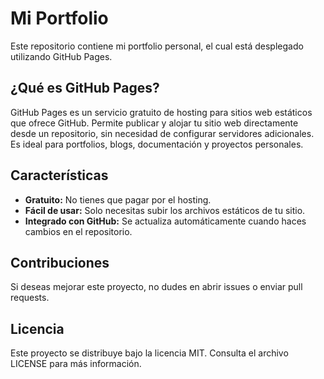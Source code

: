 # Mi Portfolio

Este repositorio contiene mi portfolio personal, el cual está desplegado utilizando GitHub Pages.

## ¿Qué es GitHub Pages?

GitHub Pages es un servicio gratuito de hosting para sitios web estáticos que ofrece GitHub. Permite publicar y alojar tu sitio web directamente desde un repositorio, sin necesidad de configurar servidores adicionales. Es ideal para portfolios, blogs, documentación y proyectos personales.

## Características

- **Gratuito:** No tienes que pagar por el hosting.
- **Fácil de usar:** Solo necesitas subir los archivos estáticos de tu sitio.
- **Integrado con GitHub:** Se actualiza automáticamente cuando haces cambios en el repositorio.

## Contribuciones

Si deseas mejorar este proyecto, no dudes en abrir issues o enviar pull requests.

## Licencia

Este proyecto se distribuye bajo la licencia MIT. Consulta el archivo LICENSE para más información.




